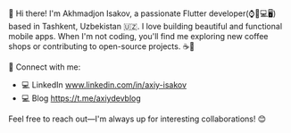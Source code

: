 👋 Hi there! I'm Akhmadjon Isakov, a passionate Flutter developer(⌚️📱💻🖥️) based in Tashkent, Uzbekistan 🇺🇿. I love building beautiful and functional mobile apps. When I'm not coding, you'll find me exploring new coffee shops or contributing to open-source projects. ☕️🚀

🔗 Connect with me:
- 💻 LinkedIn www.linkedin.com/in/axiy-isakov
- 💻 Blog https://t.me/axiydevblog

Feel free to reach out—I'm always up for interesting collaborations! 😊

